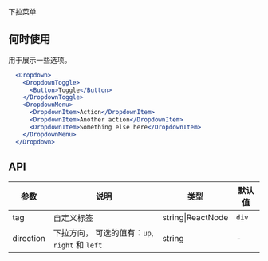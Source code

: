 下拉菜单

## 何时使用
用于展示一些选项。

````jsx
  <Dropdown>
    <DropdownToggle>
      <Button>Toggle</Button>
    </DropdownToggle>
    <DropdownMenu>
      <DropdownItem>Action</DropdownItem>
      <DropdownItem>Another action</DropdownItem>
      <DropdownItem>Something else here</DropdownItem>
    </DropdownMenu>
  </Dropdown>
````

## API

| 参数 | 说明 | 类型 | 默认值 |
| --- | --- | --- | --- |
| tag | 自定义标签 | string\|ReactNode | `div` |
| direction | 下拉方向， 可选的值有：`up`, `right` 和 `left` | string | - |
